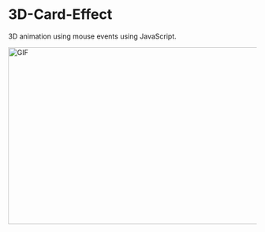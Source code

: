 # 3D-Card-Effect
3D animation using mouse events using JavaScript. 


<img align="left" alt="GIF" src="https://github.com/arishma108/3D-Card-Effect/blob/main/nike.gif?raw=true" width="640" height="360" />


